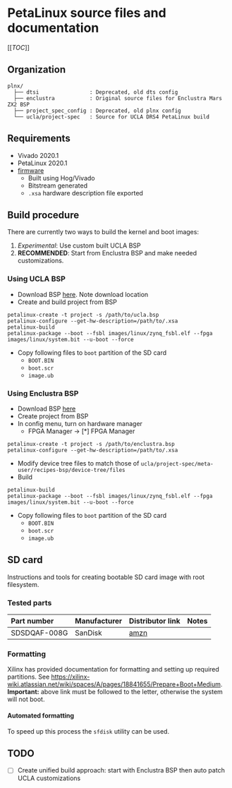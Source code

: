 # PetaLinux source files and documentation

[[_TOC_]]

## Organization

```
plnx/
  ├── dtsi                : Deprecated, old dts config
  ├── enclustra           : Original source files for Enclustra Mars ZX2 BSP
  ├── project_spec_config : Deprecated, old plnx config
  └── ucla/project-spec   : Source for UCLA DRS4 PetaLinux build
```

## Requirements
 * Vivado 2020.1
 * PetaLinux 2020.1
 * [firmware](../firmware)
   * Built using Hog/Vivado
   * Bitstream generated
   * `.xsa` hardware description file exported

## Build procedure

There are currently two ways to build the kernel and boot images:

 1. *Experimental*: Use custom built UCLA BSP
 2. **RECOMMENDED**: Start from Enclustra BSP and make needed customizations.

### Using UCLA BSP

 * Download BSP [here](https://gaps1.astro.ucla.edu/gaps/media/drsdev/ucla_drs4_v2_3_xilinx2020_1.bsp). Note download location
 * Create and build project from BSP
```
petalinux-create -t project -s /path/to/ucla.bsp
petalinux-configure --get-hw-description=/path/to/.xsa
petalinux-build
petalinux-package --boot --fsbl images/linux/zynq_fsbl.elf --fpga images/linux/system.bit --u-boot --force
```
 * Copy following files to `boot` partition of the SD card
   * `BOOT.BIN`
   * `boot.scr`
   * `image.ub`
  
### Using Enclustra BSP

 * Download BSP [here](https://github.com/enclustra/Mars_ZX2_EB1_Reference_Design/releases/download/2020.1_v1.1.0/Petalinux_MA-ZX2-10-2I-D9_EB1_SD.bsp)
 * Create project from BSP
 * In config menu, turn on hardware manager
   * FPGA Manager -> [*] FPGA Manager
```
petalinux-create -t project -s /path/to/enclustra.bsp
petalinux-configure --get-hw-description=/path/to/.xsa
```
 * Modify device tree files to match those of `ucla/project-spec/meta-user/recipes-bsp/device-tree/files` 
 * Build
```
petalinux-build
petalinux-package --boot --fsbl images/linux/zynq_fsbl.elf --fpga images/linux/system.bit --u-boot --force
```
 * Copy following files to `boot` partition of the SD card
   * `BOOT.BIN`
   * `boot.scr`
   * `image.ub`

## SD card
Instructions and tools for creating bootable SD card image with root filesystem.

### Tested parts

| Part number  | Manufacturer | Distributor link                                                                                 | Notes |
|:-------------|:-------------|:-------------------------------------------------------------------------------------------------|:------|
| SDSDQAF-008G | SanDisk      | [amzn](https://www.amazon.com/Sandisk-Industrial-MicroSD-UHS-I-SDSDQAF3-008G/dp/B07BLQHVQD?th=1) |       |



### Formatting
Xilinx has provided documentation for formatting and setting up required partitions. See <https://xilinx-wiki.atlassian.net/wiki/spaces/A/pages/18841655/Prepare+Boot+Medium>. **Important:** above link must be followed to the letter, otherwise the system will not boot.

#### Automated formatting

To speed up this process the `sfdisk` utility can be used.

## TODO
- [ ] Create unified build approach: start with Enclustra BSP then auto patch UCLA customizations
